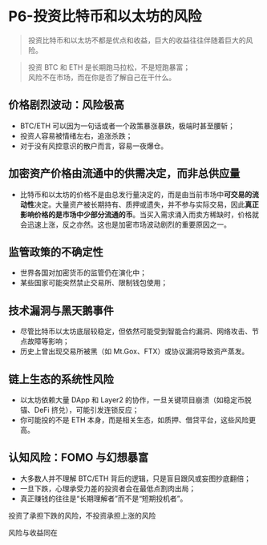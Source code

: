 # P6-投资比特币和以太坊的风险
> 投资比特币和以太坊不都是优点和收益，巨大的收益往往伴随着巨大的风险。

> 投资 BTC 和 ETH 是长期跑马拉松，不是短跑暴富；  
> 风险不在市场，而在你是否了解自己在干什么。



## 价格剧烈波动：风险极高

+ BTC/ETH 可以因为一句话或者一个政策暴涨暴跌，极端时甚至腰斩；
+ 投资人容易被情绪左右，追涨杀跌；
+ 对于没有风控意识的散户而言，容易一夜爆仓。

## 加密资产价格由流通中的供需决定，而非总供应量

+ 比特币和以太坊的价格不是由总发行量决定的，而是由当前市场中**可交易的流动性**决定。大量资产被长期持有、质押或遗失，并不参与实际交易，因此**真正影响价格的是市场中少部分流通的币**。当买入需求涌入而卖方稀缺时，价格就会迅速上涨，反之亦然。这也是加密市场波动剧烈的重要原因之一。

## 监管政策的不确定性

+ 世界各国对加密货币的监管仍在演化中；
+ 某些国家可能突然禁止交易所、限制钱包使用；

## 技术漏洞与黑天鹅事件

+ 尽管比特币以太坊底层较稳定，但依然可能受到智能合约漏洞、网络攻击、节点故障等影响；
+ 历史上曾出现交易所被黑（如 Mt.Gox、FTX）或协议漏洞导致资产蒸发。

## 链上生态的系统性风险

+ 以太坊依赖大量 DApp 和 Layer2 的协作，一旦关键项目崩溃（如稳定币脱锚、DeFi 挤兑），可能引发连锁反应；
+ 你可能投的不是 ETH 本身，而是相关生态，如质押、借贷平台，这些风险更高。

## 认知风险：FOMO 与幻想暴富

+ 大多数人并不理解 BTC/ETH 背后的逻辑，只是盲目跟风或妄图抄底翻倍；
+ 一旦下跌，心理承受力差的投资者会在最低点割肉出局；
+ 真正赚钱的往往是“长期理解者”而不是“短期投机者”。

投资了承担下跌的风险，不投资承担上涨的风险

风险与收益同在


